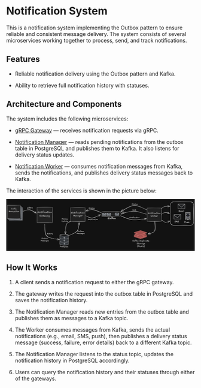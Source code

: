# Notification System

This is a notification system implementing the Outbox pattern to ensure reliable and consistent message delivery. The system consists of several microservices working together to process, send, and track notifications.

## Features

* Reliable notification delivery using the Outbox pattern and Kafka.

* Ability to retrieve full notification history with statuses.

## Architecture and Components

The system includes the following microservices:

* [gRPC Gateway](https://github.com/coffee-proj/notification-gateway) — receives notification requests via gRPC.

* [Notification Manager](https://github.com/coffee-proj/notification-manager) — reads pending notifications from the outbox table in PostgreSQL and publishes them to Kafka. It also listens for delivery status updates.

* [Notification Worker](https://github.com/coffee-proj/notification-worker) — consumes notification messages from Kafka, sends the notifications, and publishes delivery status messages back to Kafka.

The interaction of the services is shown in the picture below:

<div align="center">
    <img src="./assets/system.png"></img>
</div>

## How It Works

1. A client sends a notification request to either the gRPC gateway.

2. The gateway writes the request into the outbox table in PostgreSQL and saves the notification history.

3. The Notification Manager reads new entries from the outbox table and publishes them as messages to a Kafka topic.

4. The Worker consumes messages from Kafka, sends the actual notifications (e.g., email, SMS, push), then publishes a delivery status message (success, failure, error details) back to a different Kafka topic.

5. The Notification Manager listens to the status topic, updates the notification history in PostgreSQL accordingly.

6. Users can query the notification history and their statuses through either of the gateways.

